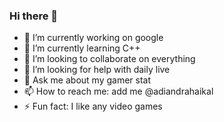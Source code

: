 ### Hi there 👋

- 🔭 I’m currently working on google
- 🌱 I’m currently learning C++
- 👯 I’m looking to collaborate on everything
- 🤔 I’m looking for help with daily live
- 💬 Ask me about my gamer stat
- 📫 How to reach me: add me @adiandrahaikal
- ⚡ Fun fact: I like any video games

